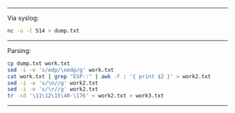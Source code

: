 <hr>

Via syslog:

```sh
nc -u -l 514 > dump.txt
```

<hr>

Parsing:

```sh
cp dump.txt work.txt
sed -i -e 's/edp/\nedp/g' work.txt
cat work.txt | grep "ESP-:" | awk -F : '{ print $2 }' > work2.txt
sed -i -e 's/\n//g' work2.txt
sed -i -e 's/\r//g' work2.txt
tr -cd '\11\12\15\40-\176' < work2.txt > work3.txt
```

<hr>
